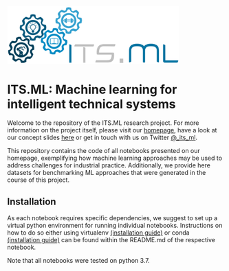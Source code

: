 <img src="ITS_ML_logo.png" width="400">

# ITS.ML: Machine learning for intelligent technical systems

Welcome to the repository of the ITS.ML research project. For more information on the project itself, please visit our [homepage](https://its-ml.de/), have a look at our concept slides [here](https://github.com/itsml/itsml/blob/master/ITSML_ProjectConcept.pdf) or get in touch with us on Twitter [@_its_ml](https://twitter.com/_its_ml).

This repository contains the code of all notebooks presented on our homepage, exemplifying how machine learning approaches may be used to address challenges for industrial practice. Additionally, we provide here datasets for benchmarking ML approaches that were generated in the course of this project.

## Installation

As each notebook requires specific dependencies, we suggest to set up a virtual python environment for running individual notebooks. 
Instructions on how to do so either using virtualenv [(installation guide)](https://virtualenv.pypa.io/en/stable/installation/) or conda [(installation guide)](https://docs.conda.io/projects/conda/en/latest/user-guide/install/) can be found within the README.md of the respective notebook.

Note that all notebooks were tested on python 3.7.
